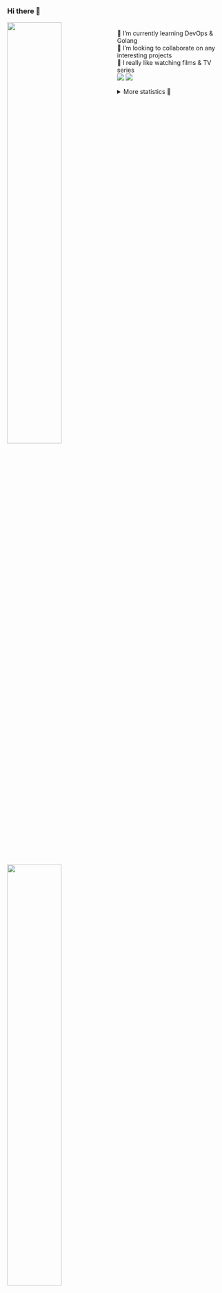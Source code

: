 ### Hi there 👋


[<img align="left" width="50%" src="https://github-readme-stats.vercel.app/api?username=rufusnufus&hide=issues&show_icons=true&count_private=true&theme=transparent&title_color=FF6F40&text_color=FBF9F8&icon_color=F48242&hide_border=true&hide_title=true#gh-dark-mode-only">](https://metrics.lecoq.io/rufusnufus#gh-dark-mode-only)
[<img align="left" width="50%" src="https://github-readme-stats.vercel.app/api?username=rufusnufus&hide=issues&show_icons=true&count_private=true&theme=transparent&title_color=FF6533&text_color=4D4644&icon_color=FF8038&hide_border=true&hide_title=true#gh-light-mode-only">](https://metrics.lecoq.io/rufusnufus#gh-light-mode-only)

<p>
  <br>
  🌱 I’m currently learning DevOps & Golang</br>
  👯 I’m looking to collaborate on any interesting projects</br>
  🎥 I really like watching films & TV series</br>
  <a href="https://linkedin.com/in/rufusnufus"><img src="https://img.shields.io/badge/linkedin-0077B5.svg?style=for-the-badge&logo=linkedin&logoColor=white"/></a>
  <a href="https://t.me/rufusnufus"><img src="https://img.shields.io/badge/-telegram-black?style=for-the-badge&color=blue&logo=telegram"/></a>
</p>

<p text-align="left">
<details>
  <summary>More statistics 👀</summary><br/>

<!--START_SECTION:waka-->
![Code Time](http://img.shields.io/badge/Code%20Time-608%20hrs%2025%20mins-blue)

![Profile Views](http://img.shields.io/badge/Profile%20Views-0-blue)

**I'm an Early 🐤** 

```text
🌞 Morning                9569 commits        ██████░░░░░░░░░░░░░░░░░░░   22.39 % 
🌆 Daytime                24862 commits       ███████████████░░░░░░░░░░   58.17 % 
🌃 Evening                7460 commits        ████░░░░░░░░░░░░░░░░░░░░░   17.45 % 
🌙 Night                  848 commits         ░░░░░░░░░░░░░░░░░░░░░░░░░   01.98 % 
```
📅 **I'm Most Productive on Wednesday** 

```text
Monday                   8745 commits        █████░░░░░░░░░░░░░░░░░░░░   20.46 % 
Tuesday                  8132 commits        █████░░░░░░░░░░░░░░░░░░░░   19.03 % 
Wednesday                8818 commits        █████░░░░░░░░░░░░░░░░░░░░   20.63 % 
Thursday                 8454 commits        █████░░░░░░░░░░░░░░░░░░░░   19.78 % 
Friday                   7355 commits        ████░░░░░░░░░░░░░░░░░░░░░   17.21 % 
Saturday                 800 commits         ░░░░░░░░░░░░░░░░░░░░░░░░░   01.87 % 
Sunday                   435 commits         ░░░░░░░░░░░░░░░░░░░░░░░░░   01.02 % 
```


📊 **This Week I Spent My Time On** 

```text
💬 Programming Languages: 
YAML                     7 hrs 22 mins       ████████████░░░░░░░░░░░░░   47.11 % 
Terraform                3 hrs 1 min         █████░░░░░░░░░░░░░░░░░░░░   19.37 % 
HCL                      2 hrs 39 mins       ████░░░░░░░░░░░░░░░░░░░░░   16.96 % 
Other                    2 hrs 29 mins       ████░░░░░░░░░░░░░░░░░░░░░   15.92 % 
Markdown                 3 mins              ░░░░░░░░░░░░░░░░░░░░░░░░░   00.35 % 

🔥 Editors: 
VS Code                  13 hrs 11 mins      █████████████████████░░░░   84.28 % 
iTerm2                   2 hrs 27 mins       ████░░░░░░░░░░░░░░░░░░░░░   15.72 % 
```

**I Mostly Code in Go** 

```text
Go                       30 repos            █████░░░░░░░░░░░░░░░░░░░░   20.00 % 
Python                   14 repos            ██░░░░░░░░░░░░░░░░░░░░░░░   09.33 % 
Smarty                   11 repos            ██░░░░░░░░░░░░░░░░░░░░░░░   07.33 % 
HCL                      7 repos             █░░░░░░░░░░░░░░░░░░░░░░░░   04.67 % 
Kotlin                   5 repos             █░░░░░░░░░░░░░░░░░░░░░░░░   03.33 % 
```




 Last Updated on 15/01/2024 01:04:01 UTC
<!--END_SECTION:waka-->

</details>
</p>
